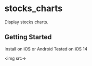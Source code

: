 # stocks_charts

Display stocks charts.

## Getting Started

Install on iOS or Android
Tested on iOS 14

<img src=>



